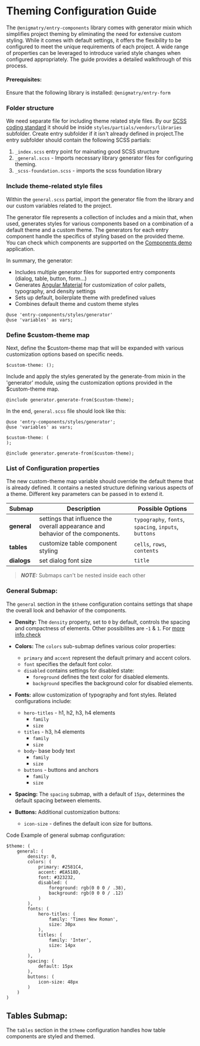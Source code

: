 # Theming Configuration Guide

The `@enigmatry/entry-components` library comes with generator mixin which simplifies project theming by eliminating the need for extensive custom styling. While it comes with default settings, it offers the flexibility to be configured to meet the unique requirements of each project. A wide range of properties can be leveraged to introduce varied style changes when configured appropriately. The guide provides a detailed walkthrough of this process.

#### Prerequisites: 
Ensure that the following library is installed: 
`@enigmatry/entry-form`

### Folder structure

We need separate file for including theme related style files. By our [SCSS coding standard](https://wiki.enigmatry.com/en/standards-and-guidelines/sass-coding-standard) it should be inside `styles/partials/vendors/libraries` subfolder. Create entry subfolder if it isn't already defined in project.The entry subfolder should contain the following SCSS partials:

1. `_index.scss` entry point for mainating good SCSS structure
2. `_general.scss` - Imports necessary library generator files for configuring theming.
3. `_scss-foundation.scss` - imports the scss foundation library

### Include theme-related style files
Within the `general.scss` partial, import the generator file from the library and our custom variables related to the project.

The generator file represents a collection of includes and a mixin that, when used, generates styles for various components based on a combination of a default theme and a custom theme. The generators for each entry component handle the specifics of styling based on the provided theme. You can check which components are supported on the [Components demo](https://entry-demo.enigmatry.com/) application.

In summary, the generator:
- Includes multiple generator files for supported entry components (dialog, table, button, form...)
- Generates [Angular Material](https://material.angular.io/guide/theming) for customization of color pallets, typography, and density settings
- Sets up  default, boilerplate theme with predefined values
- Combines default theme and custom theme styles

```
@use 'entry-components/styles/generator'
@use 'variables' as vars;
```

### Define $custom-theme map 

Next, define the $custom-theme map that will be expanded with various customization options based on specific needs.

```
$custom-theme: ();
```

Include and apply the styles generated by the generate-from mixin in the 'generator' module, using the customization options provided in the $custom-theme map. 

```
@include generator.generate-from($custom-theme);
```

In the end, `general.scss` file should look like this:

```
@use 'entry-components/styles/generator';
@use 'variables' as vars;

$custom-theme: (
);

@include generator.generate-from($custom-theme);
```

###  List of Configuration properties

The new custom-theme map variable should override the default theme that is already defined. It contains a nested structure defining various aspects of a theme. Different key parameters can be passed in to extend it.

| Submap     | Description              | Possible Options                  |
|--------------|--------------------------|----------------------------------|
| **general**    | settings that influence the overall appearance and behavior of the components.   | `typography`, `fonts`, `spacing`, `inputs`, `buttons`         |
| **tables**    | customize table component styling   | `cells`, `rows`, `contents`        |
| **dialogs**    | set dialog font size   | `title`         |

> **_NOTE:_**  Submaps can't be nested inside each other

### General Submap:

The `general` section in the `$theme` configuration contains settings that shape the overall look and behavior of the components.

- **Density:** The `density` property, set to `0` by default, controls the spacing and compactness of elements. Other possibilites are -`1` & `1`. For  [more info check](https://m2.material.io/design/layout/applying-density.html#usage)

- **Colors:** The `colors` sub-submap defines various color properties:
  - `primary` and `accent` represent the default primary and accent colors.
  - `font` specifies the default font color.
  - `disabled` contains settings for disabled state:
    - `foreground` defines the text color for disabled elements.
    - `background` specifies the background color for disabled elements.

- **Fonts:**  allow customization of typography and font styles. Related configurations include:
  - `hero-titles` - h1, h2, h3, h4 elements
    - `family`
    - `size` 
  - `titles` - h3, h4 elements
    - `family`
    - `size` 
  - `body`- base body text
    - `family`
    - `size` 
  - `buttons` - buttons and anchors
    - `family`
    - `size` 

- **Spacing:** The `spacing` submap, with a default of `15px`, determines the default spacing between elements.

- **Buttons:** Additional customization buttons: 
    - `icon-size` - defines the default icon size for buttons. 

Code Example of general submap configuration:

```
$theme: (
	general: (
		density: 0,
		colors: (
			primary: #2581C4,
			accent: #EA518D,
			font: #323232,
			disabled: (
				foreground: rgb(0 0 0 / .38),
				background: rgb(0 0 0 / .12)
			)
		),
		fonts: (
			hero-titles: (
				family: 'Times New Roman',
				size: 30px
			),
			titles: (
				family: 'Inter',
				size: 14px
			)
		),
		spacing: (
			default: 15px
		),
		buttons: (
			icon-size: 48px
		)
	)
)
```

## Tables Submap:

The `tables` section in the `$theme` configuration handles how table components are styled and themed.

